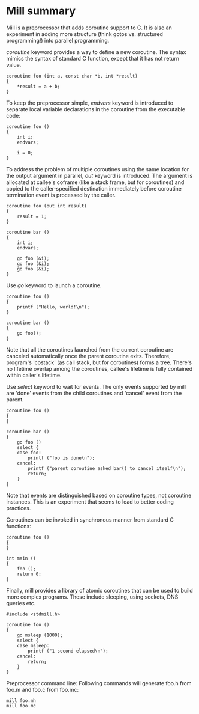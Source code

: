 Mill summary
============

Mill is a preprocessor that adds coroutine support to C. It is also
an experiment in adding more structure (think gotos vs. structured programming!)
into parallel programming.

*coroutine* keyword provides a way to define a new coroutine. The syntax mimics
the syntax of standard C function, except that it has not return value.

```
coroutine foo (int a, const char *b, int *result)
{
    *result = a + b;
}
```

To keep the preprocessor simple, *endvars* keyword is introduced to separate
local variable declarations in the coroutine from the executable code:

```
coroutine foo ()
{
    int i;
    endvars;

    i = 0;
}
```

To address the problem of multiple coroutines using the same location for the
output argument in parallel, *out* keyword is introduced. The argument is
allocated at callee's coframe (like a stack frame, but for coroutines) and
copied to the caller-specified destination immediately before coroutine
termination event is processed by the caller.

```
coroutine foo (out int result)
{
    result = 1;
}

coroutine bar ()
{
    int i;
    endvars;

    go foo (&i);
    go foo (&i);
    go foo (&i);
}
``` 

Use *go* keyword to launch a coroutine.

```
coroutine foo ()
{
    printf ("Hello, world!\n");
}

coroutine bar ()
{
    go foo();
}
```

Note that all the coroutines launched from the current coroutine are canceled
automatically once the parent coroutine exits. Therefore, program's 'costack'
(as call stack, but for coroutines) forms a tree. There's no lifetime overlap
among the coroutines, callee's lifetime is fully contained within caller's
lifetime.

Use *select* keyword to wait for events. The only events supported by mill are
'done' events from the child coroutines and 'cancel' event from the parent.

```
coroutine foo ()
{
}

coroutine bar ()
{
    go foo ()
    select {
    case foo:
        printf ("foo is done\n");
    cancel:
        printf ("parent coroutine asked bar() to cancel itself\n");
        return;
    }
}
```

Note that events are distinguished based on coroutine types, not coroutine
instances. This is an experiment that seems to lead to better coding practices.

Coroutines can be invoked in synchronous manner from standard C functions:

```
coroutine foo ()
{
}

int main ()
{
    foo ();
    return 0;
}
```

Finally, mill provides a library of atomic coroutines that can be used to build
more complex programs. These include sleeping, using sockets, DNS queries etc.

```
#include <stdmill.h>

coroutine foo ()
{
    go msleep (1000);
    select {
    case msleep:
        printf ("1 second elapsed\n");
    cancel:
        return;
    }
}
```

Preprocessor command line: Following commands will generate foo.h from foo.m
and foo.c from foo.mc:

```
mill foo.mh
mill foo.mc
```

